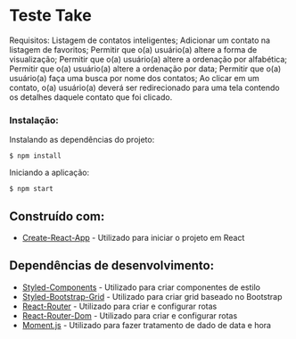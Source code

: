# Teste Take

Requisitos:
Listagem de contatos inteligentes;
Adicionar um contato na listagem de favoritos;
Permitir que o(a) usuário(a) altere a forma de visualização;
Permitir que o(a) usuário(a) altere a ordenação por alfabética;
Permitir que o(a) usuário(a) altere a ordenação por data;
Permitir que o(a) usuário(a) faça uma busca por nome dos contatos;
Ao clicar em um contato, o(a) usuário(a) deverá ser redirecionado para uma tela
contendo os detalhes daquele contato que foi clicado.

### Instalação:

Instalando as dependências do projeto:

```
$ npm install
```

Iniciando a aplicação:

```
$ npm start
```

## Construído com:

- [Create-React-App](https://create-react-app.dev/docs/getting-started/) - Utilizado para iniciar o projeto em React

## Dependências de desenvolvimento:

- [Styled-Components](https://styled-components.com/) - Utilizado para criar componentes de estilo
- [Styled-Bootstrap-Grid](https://www.npmjs.com/package/styled-bootstrap-grid) - Utilizado para criar grid baseado no Bootstrap
- [React-Router](https://github.com/ReactTraining/react-router/tree/master/packages/react-router) - Utilizado para criar e configurar rotas
- [React-Router-Dom](https://github.com/ReactTraining/react-router/tree/master/packages/react-router-dom) - Utilizado para criar e configurar rotas
- [Moment.js](https://momentjs.com/) - Utilizado para fazer tratamento de dado de data e hora
